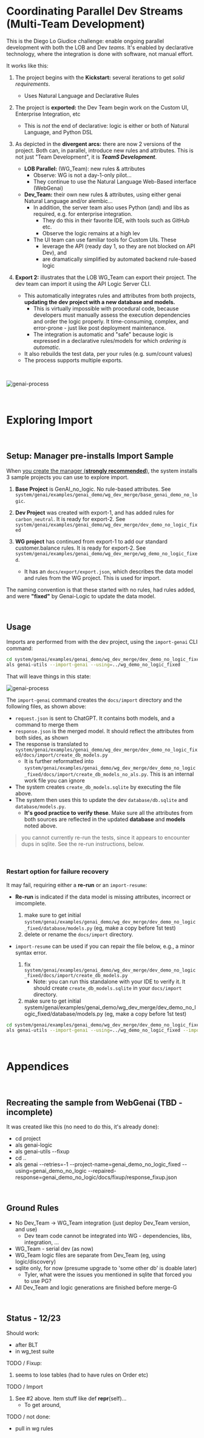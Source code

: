 # Coordinating Parallel Dev Streams (**Multi-Team Development**)

This is the Diego Lo Giudice challenge: enable ongoing parallel development with both the LOB and Dev *teams.*  It's enabled by declarative technology, where the integration is done with software, not manual effort.

It works like this:

1. The project begins with the **Kickstart:** several iterations to get *solid requirements*.
    * Uses Natural Language and Declarative Rules

2. The project is **exported:** the Dev Team begin work on the Custom UI, Enterprise Integration, etc
    * This is *not* the end of declarative: logic is either or both of Natural Language, and Python DSL

3. As depicted in the **divergent arcs:** there are now 2 versions of the project.  Both can, in parallel, introduce new rules and attributes.  This is not just "Team Development", it is ***TeamS Development***.
    * **LOB Parallel:** (WG_Team): new rules & attributes
        * Observe: WG is not a day-1-only pilot...
        * They continue to use the Natural Language Web-Based interface (WebGenai)
    * **Dev_Team:** their own new rules & attributes, using either genai Natural Language and/or alembic...
        * In addition, the server team also uses Python (and) and libs as required, e.g. for enterprise integration. 
            * They do this in their favorite IDE, with tools such as GitHub etc.
            * Observe the logic remains at a high lev
        * The UI team can use familiar tools for Custom UIs.  These 
            * leverage the API (ready day 1, so they are not blocked on API Dev), and
            * are dramatically simplified by automated backend rule-based logic

4. **Export 2:** illustrates that the LOB WG_Team can export their project.  The dev team can import it using the API Logic Server CLI.

    * This automatically integrates rules and attributes from both projects, **updating the dev project with a new database and models.**
        * This is virtually impossible with procedural code, because developers must manually assess the execution dependencies and order the logic properly.  It time-consuming, complex, and error-prone - just like post deployment maintenance.
        * The integration is automatic and "safe" because logic is expressed in a declarative rules/models for which *ordering is automatic.*  
    * It also rebuilds the test data, per your rules (e.g. sum/count values)
    * The process supports multiple exports.

<br/>

![genai-process](https://raw.githubusercontent.com/ApiLogicServer/Docs/refs/heads/main/docs/images/sample-ai/genai/genai-process.png)

<br/>

# Exploring Import

<br/>

## Setup: Manager pre-installs Import Sample

When [you create the manager (**strongly recommended**)](https://apilogicserver.github.io/Docs/Manager/), the system installs 3 sample projects you can use to explore import.

1. **Base Project** is GenAI_no_logic.  No rule-based attributes.  See `system/genai/examples/genai_demo/wg_dev_merge/base_genai_demo_no_logic`.

2. **Dev Project** was created with export-1, and has added rules for `carbon_neutral`.  It is ready for export-2.  See `system/genai/examples/genai_demo/wg_dev_merge/dev_demo_no_logic_fixed`

3. **WG project** has continued from export-1 to add our standard customer.balance rules.  It is ready for export-2.  See `system/genai/examples/genai_demo/wg_dev_merge/wg_demo_no_logic_fixed`.

    * It has an `docs/export/export.json`, which describes the data model and rules from the WG project.  This is used for import.

The naming convention is that these started with no rules, had rules added, and were **"fixed"** by Genai-Logic to update the data model.

<br/>

## Usage

Imports are performed from with the dev project, using the `import-genai` CLI command:

```bash
cd system/genai/examples/genai_demo/wg_dev_merge/dev_demo_no_logic_fixed
als genai-utils --import-genai --using=../wg_demo_no_logic_fixed
```

That will leave things in this state:

![genai-process](https://raw.githubusercontent.com/ApiLogicServer/Docs/refs/heads/main/docs/images/sample-ai/genai/genai-process-merged-models.png)

The `import-genai` command creates the `docs/import` directory and the following files, as shown above:

* `request.json` is sent to ChatGPT.  It contains both models, and a command to merge them
* `response.json` is the merged model.  It should reflect the attributes from both sides, as shown
* The response is translated to `system/genai/examples/genai_demo/wg_dev_merge/dev_demo_no_logic_fixed/docs/import/create_db_models.py`
    * It is further reformatted into `system/genai/examples/genai_demo/wg_dev_merge/dev_demo_no_logic_fixed/docs/import/create_db_models_no_als.py`.  This is an internal work file you can ignore
* The system creates `create_db_models.sqlite` by executing the file above.
* The system then uses this to update the dev `database/db.sqlite` and `database/models.py`.
    * **It's good practice to verify these**.  Make sure all the attributes from both sources are reflected in the updated **database** and **models** noted above.

> you cannot currently re-run the tests, since it appears to encounter dups in sqlite.  See the re-run instructions, below.

<br/>

### Restart option for failure recovery

It may fail, requiring either a **re-run** or an `import-resume`:

* **Re-run** is indicated if the data model is missing attributes, incorrect or imcomplete.
    1. make sure to get initial `system/genai/examples/genai_demo/wg_dev_merge/dev_demo_no_logic_fixed/database/models.py` (eg, make a copy before 1st test)
    2. delete or rename the `docs/import` directory.

* `import-resume` can be used if you can repair the file below, e.g., a minor syntax error.
    1. fix `system/genai/examples/genai_demo/wg_dev_merge/dev_demo_no_logic_fixed/docs/import/create_db_models.py`
        * Note: you can run this standalone with your IDE to verify it.  It should create `create_db_models.sqlite` in your `docs/import` directory.
    2. make sure to get initial system/genai/examples/genai_demo/wg_dev_merge/dev_demo_no_logic_fixed/database/models.py (eg, make a copy before 1st test)

```bash
cd system/genai/examples/genai_demo/wg_dev_merge/dev_demo_no_logic_fixed
als genai-utils --import-genai --using=../wg_demo_no_logic_fixed --import-resume
```

<br/>

# Appendices

<br/>

## Recreating the sample from WebGenai (TBD - incomplete)

It was created like this (no need to do this, it's already done):
* cd project
* als genai-logic
* als genai-utils --fixup
* cd ..
* als genai --retries=-1 --project-name=genai_demo_no_logic_fixed --using=genai_demo_no_logic --repaired-response=genai_demo_no_logic/docs/fixup/response_fixup.json

<br/>

## Ground Rules
* No Dev_Team -> WG_Team integration (just deploy Dev_Team version, and use)
    * Dev team code cannot be integrated into WG - dependencies, libs, integration, ...
* WG_Team - serial dev (as now)
* WG_Team logic files are separate from Dev_Team (eg, using logic/discovery)
* sqlite only, for now (presume upgrade to 'some other db' is doable later)
    * Tyler, what were the issues you mentioned in sqlite that forced you to use PG?
* All Dev_Team and logic generations are finished before merge-G

<br/>

## Status - 12/23

Should work:
* after BLT
* in wg_test suite

TODO / Fixup:
1. seems to lose tables (had to have rules on Order etc)

TODO / Import
1. See #2 above.  Item stuff like def __repr__(self)...
    * To get around, 

TODO / not done:
* pull in wg rules
